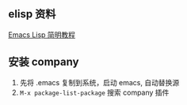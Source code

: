 ## elisp 资料

[Emacs Lisp 简明教程](http://smacs.github.io/elisp/)


## 安装 company

1. 先将 .emacs 复制到系统，启动 emacs, 自动替换源
2. `M-x package-list-package` 搜索 company 插件
